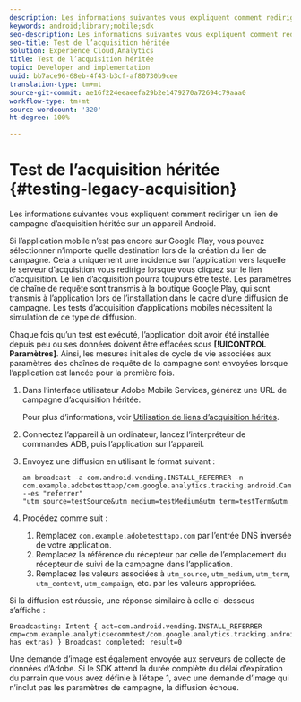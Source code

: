 ```yaml
---
description: Les informations suivantes vous expliquent comment rediriger un lien de campagne d’acquisition héritée sur un appareil Android.
keywords: android;library;mobile;sdk
seo-description: Les informations suivantes vous expliquent comment rediriger un lien de campagne d’acquisition héritée sur un appareil Android.
seo-title: Test de l’acquisition héritée
solution: Experience Cloud,Analytics
title: Test de l’acquisition héritée
topic: Developer and implementation
uuid: bb7ace96-68eb-4f43-b3cf-af80730b9cee
translation-type: tm+mt
source-git-commit: ae16f224eeaeefa29b2e1479270a72694c79aaa0
workflow-type: tm+mt
source-wordcount: '320'
ht-degree: 100%

---
```



# Test de l’acquisition héritée {#testing-legacy-acquisition}

Les informations suivantes vous expliquent comment rediriger un lien de campagne d’acquisition héritée sur un appareil Android.

Si l’application mobile n’est pas encore sur Google Play, vous pouvez sélectionner n’importe quelle destination lors de la création du lien de campagne. Cela a uniquement une incidence sur l’application vers laquelle le serveur d’acquisition vous redirige lorsque vous cliquez sur le lien d’acquisition. Le lien d’acquisition pourra toujours être testé. Les paramètres de chaîne de requête sont transmis à la boutique Google Play, qui sont transmis à l’application lors de l’installation dans le cadre d’une diffusion de campagne. Les tests d’acquisition d’applications mobiles nécessitent la simulation de ce type de diffusion.

Chaque fois qu’un test est exécuté, l’application doit avoir été installée depuis peu ou ses données doivent être effacées sous **[!UICONTROL Paramètres]**. Ainsi, les mesures initiales de cycle de vie associées aux paramètres des chaînes de requête de la campagne sont envoyées lorsque l’application est lancée pour la première fois.

1. Dans l’interface utilisateur Adobe Mobile Services, générez une URL de campagne d’acquisition héritée.

   Pour plus d’informations, voir [Utilisation de liens d’acquisition hérités](/help/using/acquisition-main/c-marketing-links-builder/t-create-edit-adobe-links/c-use-legacy-acquisition-links/c-use-legacy-acquisition-links.md).
1. Connectez l’appareil à un ordinateur, lancez l’interpréteur de commandes ADB, puis l’application sur l’appareil.
1. Envoyez une diffusion en utilisant le format suivant :

   ```
   am broadcast -a com.android.vending.INSTALL_REFERRER -n com.example.adobetesttapp/com.google.analytics.tracking.android.CampaignTrackingReceiver --es "referrer" "utm_source=testSource&utm_medium=testMedium&utm_term=testTerm&utm_content=testContent&utm_campaign=testCampaign&trackingcode=trackingvalue"
   ```

1. Procédez comme suit :
   1. Remplacez `com.example.adobetesttapp.com` par l’entrée DNS inversée de votre application.
   1. Remplacez la référence du récepteur par celle de l’emplacement du récepteur de suivi de la campagne dans l’application.
   1. Remplacez les valeurs associées à `utm_source`, `utm_medium`, `utm_term`, `utm_content`, `utm_campaign`, etc. par les valeurs appropriées.

Si la diffusion est réussie, une réponse similaire à celle ci-dessous s’affiche :

```
Broadcasting: Intent { act=com.android.vending.INSTALL_REFERRER cmp=com.example.analyticsecommtest/com.google.analytics.tracking.android.AnalyticsReceiver has extras) } Broadcast completed: result=0
```

Une demande d’image est également envoyée aux serveurs de collecte de données d’Adobe. Si le SDK attend la durée complète du délai d’expiration du parrain que vous avez définie à l’étape 1, avec une demande d’image qui n’inclut pas les paramètres de campagne, la diffusion échoue.

